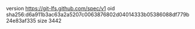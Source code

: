 version https://git-lfs.github.com/spec/v1
oid sha256:d6a911b3ac63a2a5207c0063876802d04014333b05386088df779b24e83af335
size 3442

